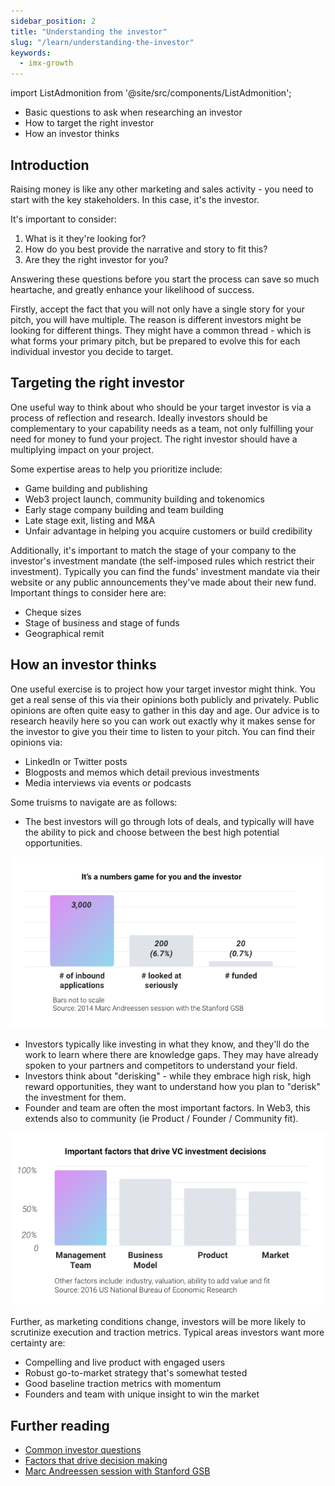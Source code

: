 ```yaml
---
sidebar_position: 2
title: "Understanding the investor"
slug: "/learn/understanding-the-investor"
keywords:
  - imx-growth
---
```


import ListAdmonition from '@site/src/components/ListAdmonition';

<ListAdmonition>
    <ul>
        <li>Basic questions to ask when researching an investor</li>
        <li> How to target the right investor</li>
        <li> How an investor thinks </li>
     </ul>
</ListAdmonition>

## Introduction

Raising money is like any other marketing and sales activity - you need to start with the key stakeholders. In this case, it's the investor.

It's important to consider:

1. What is it they're looking for?
2. How do you best provide the narrative and story to fit this?
3. Are they the right investor for you?

Answering these questions before you start the process can save so much heartache, and greatly enhance your likelihood of success.

Firstly, accept the fact that you will not only have a single story for your pitch, you will have multiple. The reason is different investors might be looking for different things. They might have a common thread - which is what forms your primary pitch, but be prepared to evolve this for each individual investor you decide to target.

## Targeting the right investor

One useful way to think about who should be your target investor is via a process of reflection and research. Ideally investors should be complementary to your capability needs as a team, not only fulfilling your need for money to fund your project. The right investor should have a multiplying impact on your project.

Some expertise areas to help you prioritize include:

- Game building and publishing
- Web3 project launch, community building and tokenomics
- Early stage company building and team building
- Late stage exit, listing and M&A
- Unfair advantage in helping you acquire customers or build credibility

Additionally, it's important to match the stage of your company to the investor's investment mandate (the self-imposed rules which restrict their investment). Typically you can find the funds' investment mandate via their website or any public announcements they've made about their new fund. Important things to consider here are:

- Cheque sizes
- Stage of business and stage of funds
- Geographical remit

## How an investor thinks

One useful exercise is to project how your target investor might think. You get a real sense of this via their opinions both publicly and privately. Public opinions are often quite easy to gather in this day and age. Our advice is to research heavily here so you can work out exactly why it makes sense for the investor to give you their time to listen to your pitch. You can find their opinions via:

- LinkedIn or Twitter posts
- Blogposts and memos which detail previous investments
- Media interviews via events or podcasts

Some truisms to navigate are as follows:

- The best investors will go through lots of deals, and typically will have the ability to pick and choose between the best high potential opportunities.



![](../../../../../../static/img/learn/numbers-game.png)



- Investors typically like investing in what they know, and they'll do the work to learn where there are knowledge gaps. They may have already spoken to your partners and competitors to understand your field.
- Investors think about "derisking" - while they embrace high risk, high reward opportunities, they want to understand how you plan to "derisk" the investment for them.
- Founder and team are often the most important factors. In Web3, this extends also to community (ie Product / Founder / Community fit).



![](../../../../../../static/img/learn/investment-factors.png)


Further, as marketing conditions change, investors will be more likely to scrutinize execution and traction metrics. Typical areas investors want more certainty are:

- Compelling and live product with engaged users
- Robust go-to-market strategy that's somewhat tested
- Good baseline traction metrics with momentum
- Founders and team with unique insight to win the market

## Further reading
- [Common investor questions](common-investor-questions)
- [Factors that drive decision making](https://www.nber.org/digest/dec16/how-do-venture-capitalists-make-decisions)
- [Marc Andreessen session with Stanford GSB](https://www.youtube.com/watch?v=JYYsXzt1VDc)
